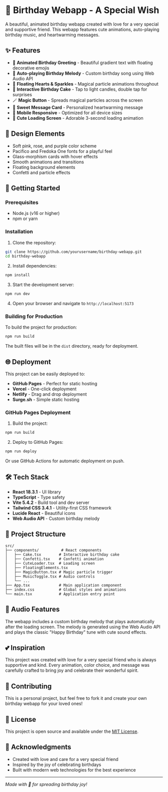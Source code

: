 # 🎉 Birthday Webapp - A Special Wish

A beautiful, animated birthday webapp created with love for a very special and supportive friend. This webapp features cute animations, auto-playing birthday music, and heartwarming messages.

## ✨ Features

- 🎈 **Animated Birthday Greeting** - Beautiful gradient text with floating decorative emojis
- 🎵 **Auto-playing Birthday Melody** - Custom birthday song using Web Audio API
- 💖 **Floating Hearts & Sparkles** - Magical particle animations throughout
- 🧁 **Interactive Birthday Cake** - Tap to light candles, double tap for surprises
- 🪄 **Magic Button** - Spreads magical particles across the screen
- 💌 **Sweet Message Card** - Personalized heartwarming message
- 📱 **Mobile Responsive** - Optimized for all device sizes
- 🎨 **Cute Loading Screen** - Adorable 3-second loading animation

## 🎨 Design Elements

- Soft pink, rose, and purple color scheme
- Pacifico and Fredoka One fonts for a playful feel
- Glass-morphism cards with hover effects
- Smooth animations and transitions
- Floating background elements
- Confetti and particle effects

## 🚀 Getting Started

### Prerequisites
- Node.js (v16 or higher)
- npm or yarn

### Installation

1. Clone the repository:
```bash
git clone https://github.com/yourusername/birthday-webapp.git
cd birthday-webapp
```

2. Install dependencies:
```bash
npm install
```

3. Start the development server:
```bash
npm run dev
```

4. Open your browser and navigate to `http://localhost:5173`

### Building for Production

To build the project for production:

```bash
npm run build
```

The built files will be in the `dist` directory, ready for deployment.

## 🌐 Deployment

This project can be easily deployed to:
- **GitHub Pages** - Perfect for static hosting
- **Vercel** - One-click deployment
- **Netlify** - Drag and drop deployment
- **Surge.sh** - Simple static hosting

### GitHub Pages Deployment

1. Build the project:
```bash
npm run build
```

2. Deploy to GitHub Pages:
```bash
npm run deploy
```

Or use GitHub Actions for automatic deployment on push.

## 🛠️ Tech Stack

- **React 18.3.1** - UI library
- **TypeScript** - Type safety
- **Vite 5.4.2** - Build tool and dev server
- **Tailwind CSS 3.4.1** - Utility-first CSS framework
- **Lucide React** - Beautiful icons
- **Web Audio API** - Custom birthday melody

## 📁 Project Structure

```
src/
├── components/          # React components
│   ├── Cake.tsx        # Interactive birthday cake
│   ├── Confetti.tsx    # Confetti animation
│   ├── CuteLoader.tsx  # Loading screen
│   ├── FloatingElements.tsx
│   ├── MagicButton.tsx # Magic particle trigger
│   ├── MusicToggle.tsx # Audio controls
│   └── ...
├── App.tsx             # Main application component
├── index.css           # Global styles and animations
└── main.tsx            # Application entry point
```

## 🎵 Audio Features

The webapp includes a custom birthday melody that plays automatically after the loading screen. The melody is generated using the Web Audio API and plays the classic "Happy Birthday" tune with cute sound effects.

## 💕 Inspiration

This project was created with love for a very special friend who is always supportive and kind. Every animation, color choice, and message was carefully crafted to bring joy and celebrate their wonderful spirit.

## 🤝 Contributing

This is a personal project, but feel free to fork it and create your own birthday webapp for your loved ones!

## 📜 License

This project is open source and available under the [MIT License](LICENSE).

## 🌟 Acknowledgments

- Created with love and care for a very special friend
- Inspired by the joy of celebrating birthdays
- Built with modern web technologies for the best experience

---

*Made with 💖 for spreading birthday joy!*